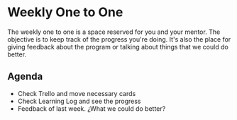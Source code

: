 # Weekly One to One

The weekly one to one is a space reserved for you and your mentor. The objective is to keep track of the progress you're doing. It's also the place for giving feedback about the program or talking about things that we could do better.

## Agenda

* Check Trello and  move necessary cards
* Check Learning Log and see the progress
* Feedback of last week. ¿What we could do better?

